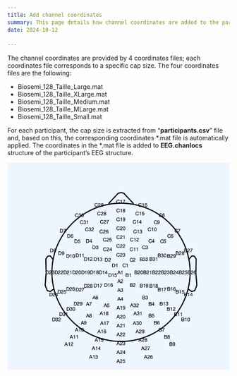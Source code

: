 ```yaml
---
title: Add channel coordinates
summary: This page details how channel coordinates are added to the participant-level data.
date: 2024-10-12

---
```

The channel coordinates are provided by 4 coordinates files; each coordinates file corresponds to a specific cap size. The four coordinates files are the following:

- Biosemi_128_Taille_Large.mat
- Biosemi_128_Taille_XLarge.mat
- Biosemi_128_Taille_Medium.mat
- Biosemi_128_Taille_MLarge.mat
- Biosemi_128_Taille_Small.mat

For each participant, the cap size is extracted from “**participants.csv**” file and, based on this, the corresponding coordinates *.mat file is automatically applied. The coordinates in the *.mat file is added to **EEG.chanlocs** structure of the participant’s EEG structure.

![128-channel layout](channel_coordinates.png "Figure 1: Plot of the channel layout of 128-channel 10-20 configuration for a small Biosemi 12-channel cap.")